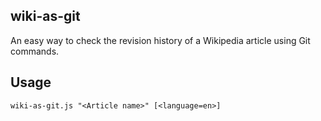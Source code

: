 ## wiki-as-git

An easy way to check the revision history of a Wikipedia article using Git commands.

## Usage

`wiki-as-git.js "<Article name>" [<language=en>]`